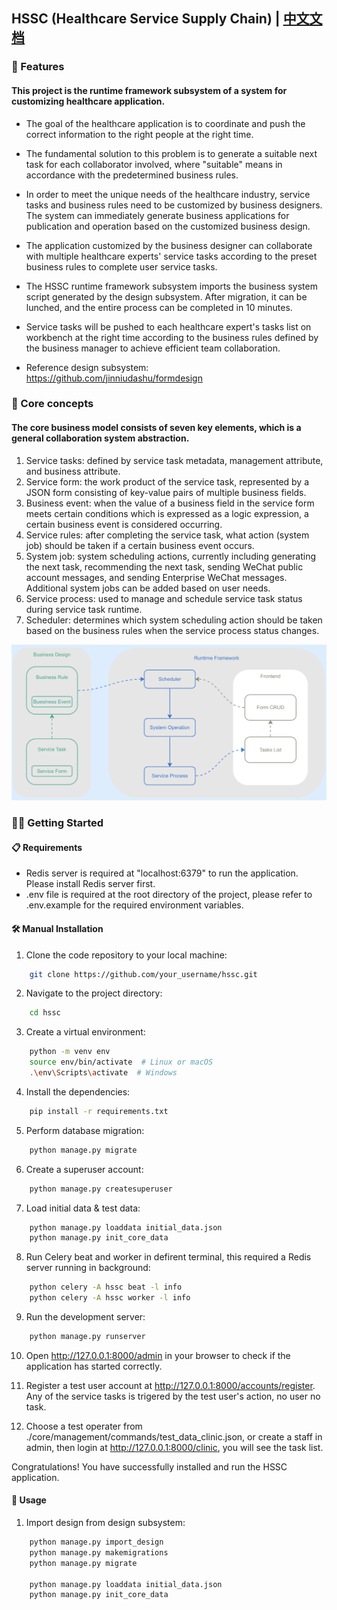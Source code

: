 ## HSSC (Healthcare Service Supply Chain) | [中文文档](./docs/README_zh.md)

### 🚀 Features 
#### This project is the runtime framework subsystem of a system for customizing healthcare application.
* The goal of the healthcare application is to coordinate and push the correct information to the right people at the right time.

* The fundamental solution to this problem is to generate a suitable next task for each collaborator involved, where "suitable" means in accordance with the predetermined business rules.

* In order to meet the unique needs of the healthcare industry, service tasks and business rules need to be customized by business designers. The system can immediately generate business applications for publication and operation based on the customized business design.

* The application customized by the business designer can collaborate with multiple healthcare experts' service tasks according to the preset business rules to complete user service tasks.

* The HSSC runtime framework subsystem imports the business system script generated by the design subsystem. After migration, it can be lunched, and the entire process can be completed in 10 minutes.

* Service tasks will be pushed to each healthcare expert's tasks list on workbench at the right time according to the business rules defined by the business manager to achieve efficient team collaboration.

* Reference design subsystem: https://github.com/jinniudashu/formdesign

### 🧠 Core concepts
#### The core business model consists of seven key elements, which is a general collaboration system abstraction.
1. Service tasks: defined by service task metadata, management attribute, and business attribute.
2. Service form: the work product of the service task, represented by a JSON form consisting of key-value pairs of multiple business fields.
3. Business event: when the value of a business field in the service form meets certain conditions which is expressed as a logic expression, a certain business event is considered occurring.
4. Service rules: after completing the service task, what action (system job) should be taken if a certain business event occurs.
5. System job: system scheduling actions, currently including generating the next task, recommending the next task, sending WeChat public account messages, and sending Enterprise WeChat messages. Additional system jobs can be added based on user needs.
6. Service process: used to manage and schedule service task status during service task runtime.
7. Scheduler: determines which system scheduling action should be taken based on the business rules when the service process status changes.

![Core business model relationship diagram](./docs/7elements.png)

### 👨‍🚀 Getting Started
#### 📋 Requirements
* Redis server is required at "localhost:6379" to run the application. Please install Redis server first.
* .env file is required at the root directory of the project, please refer to .env.example for the required environment variables.

#### 🛠️ Manual Installation
1. Clone the code repository to your local machine:
```bash
    git clone https://github.com/your_username/hssc.git
```
2. Navigate to the project directory:
```bash
    cd hssc
```
3. Create a virtual environment:
```bash
    python -m venv env
    source env/bin/activate  # Linux or macOS
    .\env\Scripts\activate  # Windows
```
4. Install the dependencies:
```bash
    pip install -r requirements.txt
```
5. Perform database migration:
```bash
    python manage.py migrate
```
6. Create a superuser account:
```bash
    python manage.py createsuperuser
```
7. Load initial data & test data:
```bash
    python manage.py loaddata initial_data.json
    python manage.py init_core_data
```
8. Run Celery beat and worker in defirent terminal, this required a Redis server running in background:
```bash
    python celery -A hssc beat -l info
    python celery -A hssc worker -l info
```
9. Run the development server:
```bash
    python manage.py runserver
```
10. Open http://127.0.0.1:8000/admin in your browser to check if the application has started correctly.

11. Register a test user account at http://127.0.0.1:8000/accounts/register. Any of the service tasks is trigered by the test user's action, no user no task.

12. Choose a test operater from ./core/management/commands/test_data_clinic.json, or create a staff in admin, then login at http://127.0.0.1:8000/clinic, you will see the task list.

Congratulations! You have successfully installed and run the HSSC application.

#### 🔧 Usage
1. Import design from design subsystem:
```bash
    python manage.py import_design
    python manage.py makemigrations
    python manage.py migrate

    python manage.py loaddata initial_data.json
    python manage.py init_core_data
```
